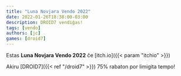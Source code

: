 ```yaml
---
title: "Luna Novjara Vendo 2022"
date: 2022-01-26T18:38:00-03:00
description: DROID7 vendiĝas!
tags: [vendo]
authors: [jc]
games: [droid7]
---
```


Estas **Luna Novjara Vendo 2022** ĉe [itch.io]({{< param "itchio" >}})

Akiru [DROID7]({{< ref "/droid7" >}}) 75% rabaton por limigita tempo!
